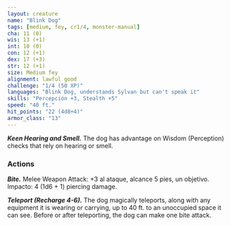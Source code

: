 ```yaml
---
layout: creature
name: "Blink Dog"
tags: [medium, fey, cr1/4, monster-manual]
cha: 11 (0)
wis: 13 (+1)
int: 10 (0)
con: 12 (+1)
dex: 17 (+3)
str: 12 (+1)
size: Medium fey
alignment: lawful good
challenge: "1/4 (50 XP)"
languages: "Blink Dog, understands Sylvan but can't speak it"
skills: "Percepción +3, Stealth +5"
speed: "40 ft."
hit_points: "22 (4d8+4)"
armor_class: "13"
---
```


***Keen Hearing and Smell.*** The dog has advantage on Wisdom (Perception) checks that rely on hearing or smell.

### Actions

***Bite.*** Melee Weapon Attack: +3 al ataque, alcance 5 pies, un objetivo. Impacto: 4 (1d6 + 1) piercing damage.

***Teleport (Recharge 4-6).*** The dog magically teleports, along with any equipment it is wearing or carrying, up to 40 ft. to an unoccupied space it can see. Before or after teleporting, the dog can make one bite attack.
